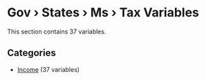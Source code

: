 # Gov › States › Ms › Tax Variables

This section contains 37 variables.

## Categories

- [Income](income/index.md) (37 variables)
